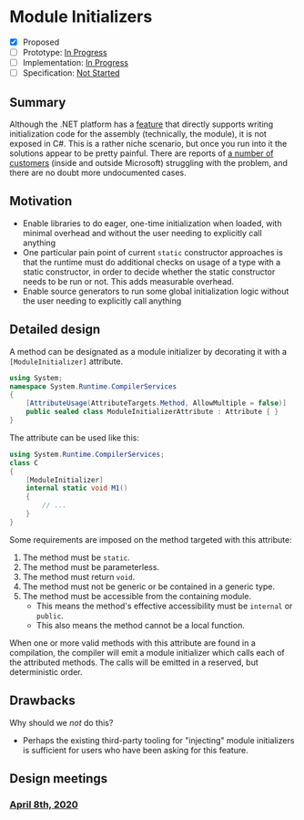 # Module Initializers

* [x] Proposed
* [ ] Prototype: [In Progress](https://github.com/jnm2/roslyn/tree/module_initializer)
* [ ] Implementation: [In Progress](https://github.com/dotnet/roslyn/tree/features/module-initializers)
* [ ] Specification: [Not Started]()

## Summary
[summary]: #summary

Although the .NET platform has a [feature](https://github.com/dotnet/runtime/blob/master/docs/design/specs/Ecma-335-Augments.md#module-initializer) that directly supports writing initialization code for the assembly (technically, the module), it is not exposed in C#.  This is a rather niche scenario, but once you run into it the solutions appear to be pretty painful.  There are reports of [a number of customers](https://www.google.com/search?q=.net+module+constructor+c%23&oq=.net+module+constructor) (inside and outside Microsoft) struggling with the problem, and there are no doubt more undocumented cases.

## Motivation
[motivation]: #motivation

- Enable libraries to do eager, one-time initialization when loaded, with minimal overhead and without the user needing to explicitly call anything
- One particular pain point of current `static` constructor approaches is that the runtime must do additional checks on usage of a type with a static constructor, in order to decide whether the static constructor needs to be run or not. This adds measurable overhead.
- Enable source generators to run some global initialization logic without the user needing to explicitly call anything

## Detailed design
[design]: #detailed-design

A method can be designated as a module initializer by decorating it with a `[ModuleInitializer]` attribute.

```cs
using System;
namespace System.Runtime.CompilerServices
{
    [AttributeUsage(AttributeTargets.Method, AllowMultiple = false)]
    public sealed class ModuleInitializerAttribute : Attribute { }
}
```

The attribute can be used like this:

```cs
using System.Runtime.CompilerServices;
class C
{
    [ModuleInitializer]
    internal static void M1()
    {
        // ...
    }
}
```

Some requirements are imposed on the method targeted with this attribute:
1. The method must be `static`.
1. The method must be parameterless.
1. The method must return `void`.
1. The method must not be generic or be contained in a generic type.
1. The method must be accessible from the containing module.
    - This means the method's effective accessibility must be `internal` or `public`.
    - This also means the method cannot be a local function.
    
When one or more valid methods with this attribute are found in a compilation, the compiler will emit a module initializer which calls each of the attributed methods. The calls will be emitted in a reserved, but deterministic order.

## Drawbacks
[drawbacks]: #drawbacks

Why should we *not* do this?

- Perhaps the existing third-party tooling for "injecting" module initializers is sufficient for users who have been asking for this feature.

## Design meetings

### [April 8th, 2020](/meetings/2020/LDM-2020-04-08.md#module-initializers)
